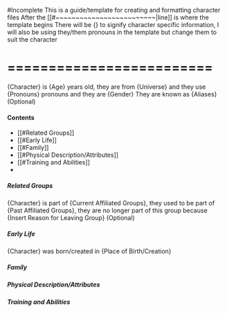 #Incomplete
This is a guide/template for creating and 
formatting character files 
After the [[#~~~~~~~~~~~~~~~~~~~~~~~~~|line]] is where the template begins
There will be {} to signify character specific information, I will also be using they/them pronouns in the template but change them to suit the character 
# =========================
{Character} is {Age} years old, they are from {Universe} and they use {Pronouns} pronouns and they are {Gender}
They are known as {Aliases} (Optional)
#### Contents
- [[#Related Groups]]
- [[#Early Life]]
- [[#Family]]
- [[#Physical Description/Attributes]]
- [[#Training and Abilities]]
- 
##### Related Groups
{Character} is part of {Current Affiliated Groups}, they used to be part of {Past Affiliated Groups}, they are no longer part of this group because {Insert Reason for Leaving Group} (Optional)
##### Early Life
{Character} was born/created in {Place of Birth/Creation}
##### Family

##### Physical Description/Attributes

##### Training and Abilities

